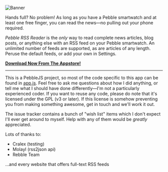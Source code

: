 ![Banner](https://github.com/Wowfunhappy/Pebble-RSS-Reader/raw/master/Banner.png)

Hands full? No problem! As long as you have a Pebble smartwatch and at least one free finger, you can read the news—no pulling out your phone required.

_Pebble RSS Reader_ is the _only_ way to read complete news articles, blog posts, or anything else with an RSS feed on your Pebble smartwatch. An unlimited number of feeds are supported, as are articles of any length. Peruse the default feeds, or add your own in Settings.

**[Download Now From The Appstore!](https://apps.rebble.io/en_US/application/5d8d503bc393f5215a13e5e6)**

---

This is a PebbleJS project, so most of the code specific to this app can be found in [app.js](https://github.com/Wowfunhappy/Pebble-RSS-Reader/blob/master/src/js/app.js). Feel free to ask me questions about how I did anything, or tell me what I should have done differently—I'm not a particularly experienced coder. If you want to reuse any code, please do note that it's licensed under the GPL (v3 or later). If this license is somehow preventing you from making something awesome, get in touch and we'll work it out.

The issue tracker contains a bunch of "wish list" items which I don't expect I'll ever get around to myself. Help with any of them would be *greatly* appreciated.

Lots of thanks to:
* Cralex (testing)
* Molayl (rss2json api)
* Rebble Team

...and every website that offers full-text RSS feeds

